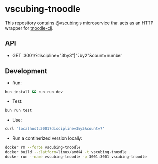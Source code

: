 # vscubing-tnoodle

This repository contains [@vscubing](https://github.com/vscubing)'s microservice that acts as an HTTP wrapper for [tnoodle-cli](https://github.com/SpeedcuberOSS/tnoodle-cli/).

## API
- GET :3001/?discipline="3by3"|"2by2"&count=number

## Development

- Run:
```bash
bun install && bun run dev
```
- Test:
```bash
bun run test
```
- Use:
```bash
curl 'localhost:3001?discipline=3by3&count=7'
```
- Run a continerized version locally:
```bash
docker rm --force vscubing-tnoodle
docker build --platform=linux/amd64 -t vscubing-tnoodle .
docker run --name vscubing-tnoodle -p 3001:3001 vscubing-tnoodle
```
